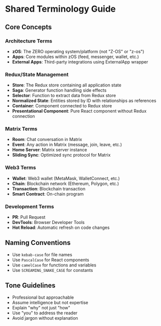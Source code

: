 # Shared Terminology Guide

## Core Concepts

### Architecture Terms
- **zOS**: The ZERO operating system/platform (not "Z-OS" or "z-os")
- **Apps**: Core modules within zOS (feed, messenger, wallet, etc.)
- **External Apps**: Third-party integrations using ExternalApp wrapper

### Redux/State Management
- **Store**: The Redux store containing all application state
- **Saga**: Generator function handling side effects
- **Selector**: Function to extract data from Redux store
- **Normalized State**: Entities stored by ID with relationships as references
- **Container**: Component connected to Redux store
- **Presentational Component**: Pure React component without Redux connection

### Matrix Terms
- **Room**: Chat conversation in Matrix
- **Event**: Any action in Matrix (message, join, leave, etc.)
- **Home Server**: Matrix server instance
- **Sliding Sync**: Optimized sync protocol for Matrix

### Web3 Terms
- **Wallet**: Web3 wallet (MetaMask, WalletConnect, etc.)
- **Chain**: Blockchain network (Ethereum, Polygon, etc.)
- **Transaction**: Blockchain transaction
- **Smart Contract**: On-chain program

### Development Terms
- **PR**: Pull Request
- **DevTools**: Browser Developer Tools
- **Hot Reload**: Automatic refresh on code changes

## Naming Conventions
- Use `kebab-case` for file names
- Use `PascalCase` for React components
- Use `camelCase` for functions and variables
- Use `SCREAMING_SNAKE_CASE` for constants

## Tone Guidelines
- Professional but approachable
- Assume intelligence but not expertise
- Explain "why" not just "how"
- Use "you" to address the reader
- Avoid jargon without explanation